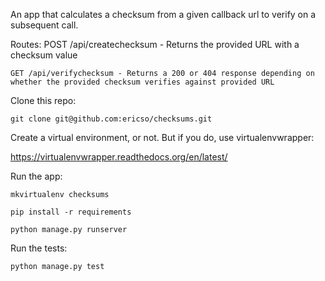 An app that calculates a checksum from a given callback url to verify on a subsequent call.

Routes:
    POST /api/createchecksum - Returns the provided URL with a checksum value

    GET /api/verifychecksum - Returns a 200 or 404 response depending on whether the provided checksum verifies against provided URL


Clone this repo:

    git clone git@github.com:ericso/checksums.git


Create a virtual environment, or not. But if you do, use virtualenvwrapper:

  https://virtualenvwrapper.readthedocs.org/en/latest/


Run the app:

    mkvirtualenv checksums

    pip install -r requirements

    python manage.py runserver


Run the tests:

    python manage.py test
